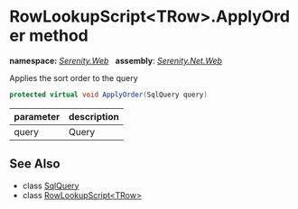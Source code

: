 # RowLookupScript&lt;TRow&gt;.ApplyOrder method
**namespace:** *[Serenity.Web](../../README.md#serenity.web-namespace)*   **assembly**: *[Serenity.Net.Web](../../README.md)*

Applies the sort order to the query

```csharp
protected virtual void ApplyOrder(SqlQuery query)
```

| parameter | description |
| --- | --- |
| query | Query |

## See Also

* class [SqlQuery](../Serenity.Net.Data/../../Serenity.Data/SqlQuery.md)
* class [RowLookupScript&lt;TRow&gt;](../RowLookupScript-1.md)